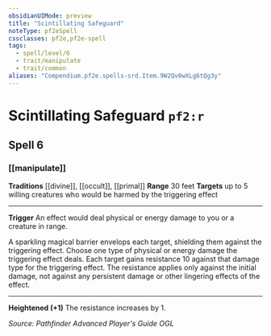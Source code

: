 ```yaml
---
obsidianUIMode: preview
title: "Scintillating Safeguard"
noteType: pf2eSpell
cssclasses: pf2e,pf2e-spell
tags:
  - spell/level/6
  - trait/manipulate
  - trait/common
aliases: "Compendium.pf2e.spells-srd.Item.9W2Qv0wXLg6tQg3y" 
---
```

# Scintillating Safeguard  `pf2:r`  
## Spell 6
### [[manipulate]]
**Traditions** [[divine]], [[occult]], [[primal]]
**Range** 30 feet
**Targets** up to 5 willing creatures who would be harmed by the triggering effect
* * * 
**Trigger** An effect would deal physical or energy damage to you or a creature in range.

A sparkling magical barrier envelops each target, shielding them against the triggering effect. Choose one type of physical or energy damage the triggering effect deals. Each target gains resistance 10 against that damage type for the triggering effect. The resistance applies only against the initial damage, not against any persistent damage or other lingering effects of the effect.

* * *

**Heightened (+1)** The resistance increases by 1.

*Source: Pathfinder Advanced Player's Guide*
*OGL*
